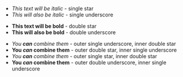 - *This text will be italic* - single star
- _This will also be italic_ - single underscore


* **This text will be bold** - double star
* __This will also be bold__ - double underscore


- _You **can** combine them_ - outer single underscore, inner double star
- **You _can_ combine them** - outer double star, inner single underscore
- *You **can** combine them* - outer single star, inner double star
- __You _can_ combine them__ - outer double underscore, inner single underscore
